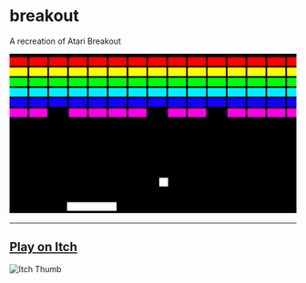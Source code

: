 # breakout
A recreation of Atari Breakout

![preview.png](preview.png)

---

## [Play on Itch](https://greybeard4200.itch.io/breakout)

![Itch Thumb](https://github.com/user-attachments/assets/18dab46c-cd90-4168-a710-4f877d30fcf1)
